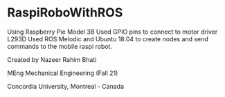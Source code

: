 # RaspiRoboWithROS
Using Raspberry Pie Model 3B
Used GPIO pins to connect to motor driver L293D 
Used ROS Melodic and Ubuntu 18.04 to create nodes and send commands to the mobile raspi robot.

Created by
Nazeer Rahim Bhati

MEng Mechanical Engineering (Fall 21)

Concordia University, Montreal - Canada

